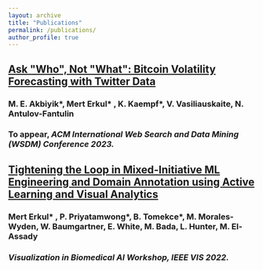 ```yaml
---
layout: archive
title: "Publications"
permalink: /publications/
author_profile: true
---
```


## [Ask "Who", Not "What": Bitcoin Volatility Forecasting with Twitter Data](https://arxiv.org/pdf/2110.14317.pdf)

### M. E. Akbiyik*, <b> Mert Erkul* </b>, K. Kaempf*, V. Vasiliauskaite, N. Antulov-Fantulin

### To appear, _ACM International Web Search and Data Mining (WSDM) Conference 2023._

## [Tightening the Loop in Mixed-Initiative ML Engineering and Domain Annotation using Active Learning and Visual Analytics](https://vis-biomed-ai.github.io/assets/pdf/vis22t-sub1053-cam-i7.pdf)

### <b> Mert Erkul* </b>, P. Priyatamwong*, B. Tomekce*, M. Morales-Wyden, W. Baumgartner, E. White, M. Bada, L. Hunter, M. El-Assady

### _Visualization in Biomedical AI Workshop, IEEE VIS 2022._


